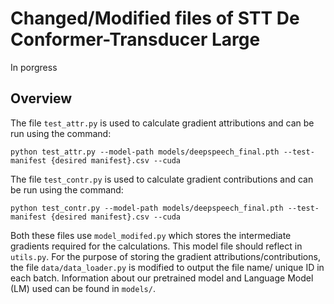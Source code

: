 # Changed/Modified files of STT De Conformer-Transducer Large
In porgress

## Overview
The file `test_attr.py` is used to calculate gradient attributions and can be run using the command:
``` 
python test_attr.py --model-path models/deepspeech_final.pth --test-manifest {desired manifest}.csv --cuda 
```
The file `test_contr.py` is used to calculate gradient contributions and can be run using the command:
``` 
python test_contr.py --model-path models/deepspeech_final.pth --test-manifest {desired manifest}.csv --cuda 
```
Both these files use `model_modifed.py` which stores the intermediate gradients required for the calculations. This model file should reflect in `utils.py`. For the purpose of storing the gradient attributions/contributions, the file `data/data_loader.py` is modified to output the file name/ unique ID in each batch. Information about our pretrained model and Language Model (LM) used can be found in `models/`.

